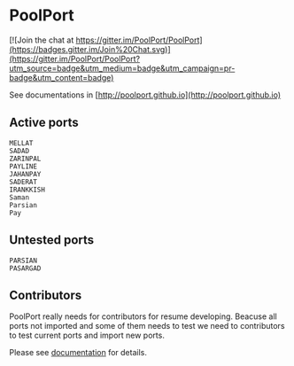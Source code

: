 # PoolPort

[![Join the chat at https://gitter.im/PoolPort/PoolPort](https://badges.gitter.im/Join%20Chat.svg)](https://gitter.im/PoolPort/PoolPort?utm_source=badge&utm_medium=badge&utm_campaign=pr-badge&utm_content=badge)

See documentations in [http://poolport.github.io](http://poolport.github.io)

## Active ports
    MELLAT
    SADAD
    ZARINPAL
    PAYLINE
    JAHANPAY
    SADERAT
    IRANKKISH
    Saman
    Parsian
    Pay

## Untested ports
    PARSIAN
    PASARGAD

## Contributors

PoolPort really needs for contributors for resume developing. Beacuse all ports not imported and some of them needs to test we need to contributors to test current ports and import new ports.

Please see [documentation](http://poolport.github.io) for details.

